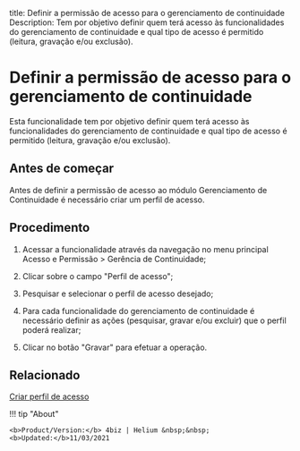 title: Definir a permissão de acesso para o gerenciamento de continuidade
Description: Tem por objetivo definir quem terá acesso às funcionalidades do gerenciamento de continuidade e qual tipo de acesso é permitido (leitura, gravação e/ou exclusão).
# Definir a permissão de acesso para o gerenciamento de continuidade

Esta funcionalidade tem por objetivo definir quem terá acesso às funcionalidades
do gerenciamento de continuidade e qual tipo de acesso é permitido (leitura,
gravação e/ou exclusão).

Antes de começar
--------------------

Antes de definir a permissão de acesso ao módulo Gerenciamento de Continuidade é
necessário criar um perfil de acesso.

Procedimento
----------------

1.  Acessar a funcionalidade através da navegação no menu principal Acesso e
    Permissão \> Gerência de Continuidade;

2.  Clicar sobre o campo "Perfil de acesso";

3.  Pesquisar e selecionar o perfil de acesso desejado;

4.  Para cada funcionalidade do gerenciamento de continuidade é necessário
    definir as ações (pesquisar, gravar e/ou excluir) que o perfil poderá
    realizar;

5.  Clicar no botão "Gravar" para efetuar a operação.

Relacionado
-------

[Criar perfil de acesso](/pt-br/4biz-helium/initial-settings/access-settings/profile/create-profile-access.html)

!!! tip "About"

    <b>Product/Version:</b> 4biz | Helium &nbsp;&nbsp;
    <b>Updated:</b>11/03/2021
